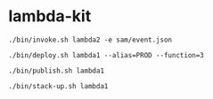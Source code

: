 # lambda-kit

```./bin/invoke.sh lambda2 -e sam/event.json```

```./bin/deploy.sh lambda1 --alias=PROD --function=3```

```./bin/publish.sh lambda1```

```./bin/stack-up.sh lambda1```
